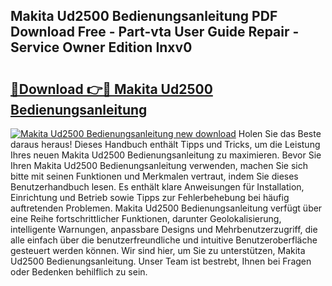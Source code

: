 ## Makita Ud2500 Bedienungsanleitung PDF Download Free - Part-vta User Guide Repair - Service Owner Edition Inxv0

# <h2><a href="http://df50ywb.blite.top/?on=Makita+Ud2500+Bedienungsanleitung">🔗Download 👉🔴 Makita Ud2500 Bedienungsanleitung</a></h2>

[![Makita Ud2500 Bedienungsanleitung new download](https://i.imgur.com/lujVjoI.png)](http://df50ywb.blite.top/?on=Makita+Ud2500+Bedienungsanleitung)
Holen Sie das Beste daraus heraus! Dieses Handbuch enthält Tipps und Tricks, um die Leistung Ihres neuen Makita Ud2500 Bedienungsanleitung zu maximieren. Bevor Sie Ihren Makita Ud2500 Bedienungsanleitung verwenden, machen Sie sich bitte mit seinen Funktionen und Merkmalen vertraut, indem Sie dieses Benutzerhandbuch lesen. Es enthält klare Anweisungen für Installation, Einrichtung und Betrieb sowie Tipps zur Fehlerbehebung bei häufig auftretenden Problemen. Makita Ud2500 Bedienungsanleitung verfügt über eine Reihe fortschrittlicher Funktionen, darunter Geolokalisierung, intelligente Warnungen, anpassbare Designs und Mehrbenutzerzugriff, die alle einfach über die benutzerfreundliche und intuitive Benutzeroberfläche gesteuert werden können. Wir sind hier, um Sie zu unterstützen, Makita Ud2500 Bedienungsanleitung. Unser Team ist bestrebt, Ihnen bei Fragen oder Bedenken behilflich zu sein.
